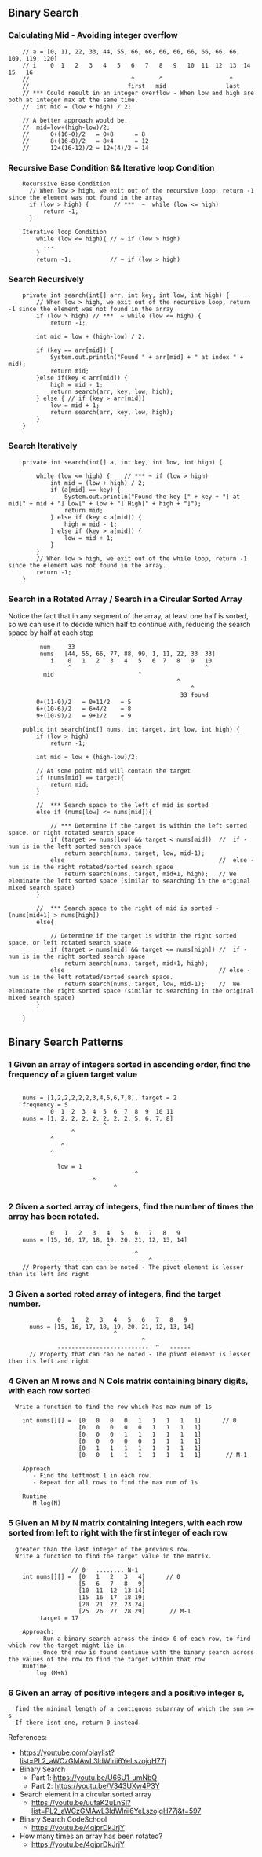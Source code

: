 ## Binary Search

### Calculating Mid - Avoiding integer overflow
```
    // a = [0, 11, 22, 33, 44, 55, 66, 66, 66, 66, 66, 66, 66, 66, 109, 119, 120]
    // i    0  1   2   3   4   5   6   7   8   9   10  11  12  13  14   15   16
    //                             ^       ^                   ^
    //                            first   mid                 last
    // *** Could result in an integer overflow - When low and high are both at integer max at the same time.
    //  int mid = (low + high) / 2;

    // A better approach would be,
    //  mid=low+(high-low)/2;
    //      0+(16-0)/2   = 0+8      = 8
    //      8+(16-8)/2   = 8+4      = 12
    //      12+(16-12)/2 = 12+(4)/2 = 14
```
### Recursive Base Condition && Iterative loop Condition
```
    Recurssive Base Condition
      // When low > high, we exit out of the recursive loop, return -1 since the element was not found in the array
      if (low > high) {       // ***  ~  while (low <= high) 
          return -1;
      }

    Iterative loop Condition  
        while (low <= high){ // ~ if (low > high)
          ...
        } 
        return -1;           // ~ if (low > high)
```

### Search Recursively
```
    private int search(int[] arr, int key, int low, int high) {
        // When low > high, we exit out of the recursive loop, return -1 since the element was not found in the array
        if (low > high) // ***  ~ while (low <= high) { 
            return -1;

        int mid = low + (high-low) / 2;

        if (key == arr[mid]) {
            System.out.println("Found " + arr[mid] + " at index " + mid);
            return mid;
        }else if(key < arr[mid]) {
            high = mid - 1;
            return search(arr, key, low, high);
        } else { // if (key > arr[mid])
            low = mid + 1;
            return search(arr, key, low, high);
        }
    }
```

### Search Iteratively
```
    private int search(int[] a, int key, int low, int high) {

        while (low <= high) {    // *** ~ if (low > high)
            int mid = (low + high) / 2;
            if (a[mid] == key) {
                System.out.println("Found the key [" + key + "] at mid[" + mid + "] Low[" + low + "] High[" + high + "]");
                return mid;
            } else if (key < a[mid]) {
                high = mid - 1;
            } else if (key > a[mid]) {
                low = mid + 1;
            }
        }
        // When low > high, we exit out of the while loop, return -1 since the element was not found in the array.
        return -1;
    }
```

### Search in a Rotated Array / Search in a Circular Sorted Array
Notice the fact that in any segment of the array, at least one half is sorted, so we can use it to decide 
which half to continue with, reducing the search space by half at each step
```
         num     33
         nums   [44, 55, 66, 77, 88, 99, 1, 11, 22, 33  33]
            i    0   1   2   3   4   5   6  7   8   9   10
                 ^                                      ^
          mid                        ^
                                                ^
                                                    ^ 
                                                 33 found
        0+(11-0)/2   = 0+11/2   = 5
        6+(10-6)/2   = 6+4/2    = 8
        9+(10-9)/2   = 9+1/2    = 9
```
```
    public int search(int[] nums, int target, int low, int high) {
        if (low > high)
            return -1;

        int mid = low + (high-low)/2;

        // At some point mid will contain the target
        if (nums[mid] == target){                           
            return mid;
        }
                
        //  *** Search space to the left of mid is sorted
        else if (nums[low] <= nums[mid]){                   
        
            // *** Determine if the target is within the left sorted space, or right rotated search space
            if (target >= nums[low] && target < nums[mid])  //  if - num is in the left sorted search space
                return search(nums, target, low, mid-1);    
            else                                            //  else - num is in the right rotated/sorted search space
                return search(nums, target, mid+1, high);   // We eleminate the left sorted space (similar to searching in the original mixed search space)
        }        
        
        //  *** Search space to the right of mid is sorted - (nums[mid+1] > nums[high]) 
        else{                      
         
            // Determine if the target is within the right sorted space, or left rotated search space
            if (target > nums[mid] && target <= nums[high]) //  if - num is in the right sorted search space
                return search(nums, target, mid+1, high);
            else                                            // else - num is in the left rotated/sorted search space. 
                return search(nums, target, low, mid-1);    //  We eleminate the right sorted space (similar to searching in the original mixed search space)
        }
        
    }
```

## Binary Search Patterns

### 1 Given an array of integers sorted in ascending order, find the frequency of a given target value

```

    nums = [1,2,2,2,2,2,3,4,5,6,7,8], target = 2
    frequency = 5
            0  1  2  3  4  5  6  7  8  9  10 11
    nums = [1, 2, 2, 2, 2, 2, 2, 2, 5, 6, 7, 8]
                           ^
                  ^
            ^
               ^
            ^

              low = 1
                                    ^
                        ^
                              ^
```
### 2 Given a sorted array of integers, find the number of times the array has been rotated.
```
            0   1   2   3   4   5   6   7   8   9
    nums = [15, 16, 17, 18, 19, 20, 21, 12, 13, 14]
                            ^
                                    ^
            --------------------------  ^   ------
    // Property that can can be noted - The pivot element is lesser than its left and right

```

### 3  Given a sorted roted array of integers, find the target number.
```
              0   1   2   3   4   5   6   7   8   9
      nums = [15, 16, 17, 18, 19, 20, 21, 12, 13, 14]
                              ^
                                      ^
              --------------------------  ^   ------
      // Property that can can be noted - The pivot element is lesser than its left and right
```

### 4 Given an M rows and N Cols matrix containing binary digits, with each row sorted
      Write a function to find the row which has max num of 1s
```               // 0 ...........................  N-1
    int nums[][] =  [0   0   0   0   1   1   1   1   1]      // 0
                    [0   0   0   0   0   1   1   1   1]
                    [0   0   0   1   1   1   1   1   1]
                    [0   0   0   0   0   1   1   1   1]
                    [0   1   1   1   1   1   1   1   1]
                    [0   0   1   1   1   1   1   1   1]       // M-1

    Approach
       - Find the leftmost 1 in each row.
       - Repeat for all rows to find the max num of 1s

    Runtime
       M log(N)
```


### 5 Given an M by N matrix containing integers, with each row sorted from left to right with the first integer of each row
      greater than the last integer of the previous row.
      Write a function to find the target value in the matrix.

```
                  // 0   ........ N-1
    int nums[][] =  [0   1   2   3   4]      // 0
                    [5   6   7   8   9]
                    [10  11  12  13 14]
                    [15  16  17  18 19]
                    [20  21  22  23 24]
                    [25  26  27  28 29]       // M-1
         target = 17

    Approach:
        - Run a binary search across the index 0 of each row, to find which row the target might lie in.
        - Once the row is found continue with the binary search across the values of the row to find the target within that row
    Runtime
        log (M+N)
```
### 6 Given an array of positive integers and a positive integer s,
      find the minimal length of a contiguous subarray of which the sum >= s
      If there isnt one, return 0 instead.


References:
- https://youtube.com/playlist?list=PL2_aWCzGMAwL3ldWlrii6YeLszojgH77j
- Binary Search 
  - Part 1: https://youtu.be/U66U1-umNbQ
  - Part 2: https://youtu.be/V343UXw4P3Y
- Search element in a circular sorted array 
  - https://youtu.be/uufaK2uLnSI?list=PL2_aWCzGMAwL3ldWlrii6YeLszojgH77j&t=597
- Binary Search CodeSchool
  - https://youtu.be/4qjprDkJrjY
- How many times an array has been rotated?
  - https://youtu.be/4qjprDkJrjY